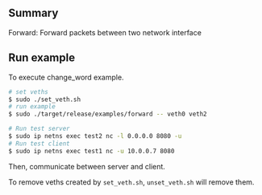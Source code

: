 ## Summary
Forward: Forward packets between two network interface

## Run example
To execute change_word example.

```sh
# set veths
$ sudo ./set_veth.sh
# run example
$ sudo ./target/release/examples/forward -- veth0 veth2

# Run test server 
$ sudo ip netns exec test2 nc -l 0.0.0.0 8080 -u
# Run test client 
$ sudo ip netns exec test1 nc -u 10.0.0.7 8080
```
Then, communicate between server and client.

To remove veths created by `set_veth.sh`, `unset_veth.sh` will remove them.
